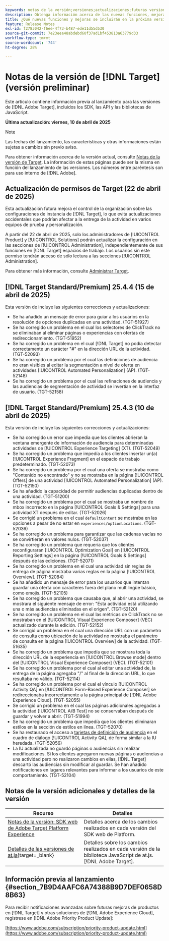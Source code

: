 ```yaml
---
keywords: notas de la versión;versiones;actualizaciones;futuras versiones;mejoras;nuevas funciones;correcciones;actualizaciones;versión preliminar;acceso anticipado
description: Obtenga información acerca de las nuevas funciones, mejoras y correcciones que incluirá la próxima versión de [!DNL Adobe Target], incluidos los SDK, las API y las bibliotecas de JavaScript.
title: ¿Qué nuevas funciones y mejoras se incluirán en la próxima versión de  [!DNL Target] ?
feature: Release Notes
exl-id: f2783042-f6ee-4f73-b487-ede11d55d530
source-git-commit: 7e23eea48abdebd60f37ad1bf453813a63779d33
workflow-type: tm+mt
source-wordcount: '744'
ht-degree: 28%

---
```


# Notas de la versión de [!DNL Target] (versión preliminar)

Este artículo contiene información previa al lanzamiento para las versiones de [!DNL Adobe Target], incluidos los SDK, las API y las bibliotecas de JavaScript.

**Última actualización: viernes, 10 de abril de 2025**

>[!NOTE]
>
>Las fechas del lanzamiento, las características y otras informaciones están sujetas a cambios sin previo aviso.
>
>Para obtener información acerca de la versión actual, consulte [Notas de la versión de Target](release-notes.md). La información de estas páginas puede ser la misma en función del lanzamiento de las versiones. Los números entre paréntesis son para uso interno de [!DNL Adobe].

## Actualización de permisos de Target (22 de abril de 2025)

Esta actualización futura mejora el control de la organización sobre las configuraciones de instancia de [!DNL Target], lo que evita actualizaciones accidentales que podrían afectar a la entrega de la actividad en varios equipos de prueba y personalización.

A partir del 22 de abril de 2025, solo los administradores de [!UICONTROL Product] y [!UICONTROL Solutions] podrán actualizar la configuración en las secciones de [!UICONTROL Administration], independientemente de sus funciones en [!DNL Target] espacios de trabajo. Los usuarios sin este permiso tendrán acceso de sólo lectura a las secciones [!UICONTROL Administration].

Para obtener más información, consulte [Administrar Target](/help/main/administrating-target/start-target.md).

## [!DNL Target Standard/Premium] 25.4.4 (15 de abril de 2025)

Esta versión de incluye las siguientes correcciones y actualizaciones:

* Se ha añadido un mensaje de error para guiar a los usuarios en la resolución de opciones duplicadas en una actividad. (TGT-51927)
* Se ha corregido un problema en el cual los selectores de ClickTrack no se eliminaban al eliminar páginas o experiencias con ofertas de redireccionamiento. (TGT-51952)
* Se ha corregido un problema en el cual [!DNL Target] no podía detectar correctamente un carácter &quot;#&quot; en la dirección URL de la actividad. (TGT-52093)
* Se ha corregido un problema por el cual las definiciones de audiencia no eran visibles al editar la segmentación a nivel de oferta en actividades [!UICONTROL Automated Personalization] (AP). (TGT-52148)
* Se ha corregido un problema por el cual las refinaciones de audiencia y las audiencias de segmentación de actividad se invertían en la interfaz de usuario. (TGT-52158)

## [!DNL Target Standard/Premium] 25.4.3 (10 de abril de 2025)

Esta versión de incluye las siguientes correcciones y actualizaciones:

* Se ha corregido un error que impedía que los clientes abrieran la ventana emergente de información de audiencia para determinadas actividades de [!UICONTROL Experience Targeting] (XT). (TGT-52049)
* Se ha corregido un problema que impedía a los clientes insertar un(a) [!UICONTROL Experience Fragment] en el espacio de trabajo predeterminado. (TGT-52073)
* Se ha corregido un problema por el cual una oferta se mostraba como &quot;Contenido no encontrado&quot; y no se mostraba en la página [!UICONTROL Offers] de una actividad [!UICONTROL Automated Personalization] (AP). (TGT-52150)
* Se ha añadido la capacidad de permitir audiencias duplicadas dentro de una actividad. (TGT-51200)
* Se ha corregido un problema por el cual se mostraba un nombre de mbox incorrecto en la página [!UICONTROL Goals & Settings] para una actividad XT después de editar. (TGT-52026)
* Se corrigió un problema en el cual `defaultContent` se mostraba en las opciones a pesar de no estar en `experiences/optionLocations`. (TGT-52036)
* Se ha corregido un problema para garantizar que las cadenas vacías no se convirtieran en valores nulos. (TGT-52037)
* Se ha corregido un problema que requería que los clientes reconfiguraran [!UICONTROL Optimization Goal] en [!UICONTROL Reporting Settings] en la página [!UICONTROL Goals & Settings] después de las ediciones. (TGT-52071)
* Se ha corregido un problema en el cual una actividad sin reglas de entrega de página mostraba varias reglas en la página [!UICONTROL Overview]. (TGT-52084)
* Se ha añadido un mensaje de error para los usuarios que intentan guardar una oferta con caracteres fuera del plano multilingüe básico, como emojis. (TGT-52105)
* Se ha corregido un problema que causaba que, al abrir una actividad, se mostrara el siguiente mensaje de error: &quot;Esta actividad está utilizando una o más audiencias eliminadas en el origen&quot;. (TGT-52120)
* Se ha corregido un problema en el cual las métricas de ClickTrack no se mostraban en el [!UICONTROL Visual Experience Composer] (VEC) actualizado durante la edición. (TGT-52152)
* Se corrigió un problema en el cual una dirección URL con un parámetro de consulta como ubicación de la actividad no mostraba el parámetro de consulta en la página [!UICONTROL Overview] de la actividad. (TGT-51635)
* Se ha corregido un problema que impedía que se mostrara toda la dirección URL de la experiencia en [!UICONTROL Browse mode] dentro del [!UICONTROL Visual Experience Composer] (VEC). (TGT-52101)
* Se ha corregido un problema por el cual al editar una actividad de, la entrega de la página agregaba &quot;/&quot; al final de la dirección URL, lo que resultaba no válido. (TGT-52114)
* Se ha corregido un problema por el cual el vínculo [!UICONTROL Activity QA] en [!UICONTROL Form-Based Experience Composer] se redireccionaba incorrectamente a la página principal de [!DNL Adobe Experience Cloud]. (TGT-52055)
* Se corrigió un problema en el cual las páginas adicionales agregadas a la actividad [!UICONTROL A/B Test] no se conservaban después de guardar y volver a abrir. (TGT-51994)
* Se ha corregido un problema que impedía que los clientes eliminaran estilos en la sección de estilos en línea. (TGT-52070)
* Se ha restaurado el acceso a [tarjetas de definición de audiencia](/help/main/c-target/c-audiences/audiences.md#section_11B9C4A777E14D36BA1E925021945780) en el cuadro de diálogo [!UICONTROL Activity QA], de forma similar a la IU heredada. (TGT-52056)
* La IU actualizada no guardó páginas o audiencias sin realizar modificaciones. Si los clientes agregaron nuevas páginas o audiencias a una actividad pero no realizaron cambios en ellas, [!DNL Target] descartó las audiencias sin modificar al guardar. Se han añadido notificaciones en lugares relevantes para informar a los usuarios de este comportamiento. (TGT-52104)

## Notas de la versión adicionales y detalles de la versión

| Recurso | Detalles |
|--- |--- |
| [Notas de la versión: SDK web de Adobe Target Platform Experience](https://experienceleague.adobe.com/docs/experience-platform/edge/release-notes.html?lang=es) | Detalles acerca de los cambios realizados en cada versión del SDK web de Platform. |
| [Detalles de las versiones de at.js](https://experienceleague.corp.adobe.com/docs/target-dev/developer/client-side/at-js-implementation/target-atjs-versions.html?lang=es){target=_blank} | Detalles sobre los cambios realizados en cada versión de la biblioteca JavaScript de at.js. [!DNL Adobe Target]. |

## Información previa al lanzamiento {#section_7B9D4AAFC6A74388B9D7DEF0658D8B63}

Para recibir notificaciones avanzadas sobre futuras mejoras de productos en [!DNL Target] y otras soluciones de [!DNL Adobe Experience Cloud], regístrese en [!DNL Adobe Priority Product Update]:

[https://www.adobe.com/subscription/priority-product-update.html](https://www.adobe.com/subscription/priority-product-update.html)
